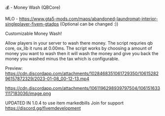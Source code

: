 💰 - Money Wash (QBCore)

MLO - https://www.gta5-mods.com/maps/abandoned-laundromat-interior-singleplayer-fivem-gtadps (Optional can be changed :))

Customizable Money Wash!

Allow players in your server to wash there money. The script requries qb core, ox_lib it runs at 0.00ms. The script works by choosing a amount of money you want to wash then it will wash the money and give you back the money you washed minus the tax which is configurable.

Preview:
https://cdn.discordapp.com/attachments/1028468351061729350/1061528296157872329/2023-01-08_00-12-13.mp4

https://cdn.discordapp.com/attachments/1061196298939797504/1061516331117183036/image.png

UPDATED IN 1.0.4 to use item markedbills
Join for support
 https://discord.gg/fivemdevelopment
